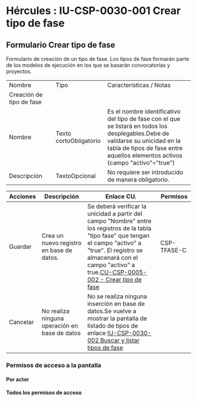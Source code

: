 # Hércules : IU\-CSP\-0030\-001 Crear tipo de fase



## Formulario Crear tipo de fase

Formulario de creación de un tipo de fase. Los tipos de fase formarán parte de los modelos de ejecución en los que se basarán convocatorias y proyectos.



|  | | | |
| --- | --- | --- | --- |
| Nombre | | Tipo | Características / Notas |
| Creación de tipo de fase | | | |
| Nombre | | Texto cortoObligatorio | Es el nombre identificativo del tipo de fase con el que se listará en todos los desplegables.Debe de validarse su unicidad en la tabla de tipos de fase entre aquellos elementos activos (campo "activo"\="true") |
| Descripción | | TextoOpcional | No requiere ser introducido de manera obligatorio. |



| Acciones | Descripción | Enlace CU. | Permisos |
| --- | --- | --- | --- |
| Guardar | Crea un nuevo registro en base de datos. | Se deberá verificar la unicidad a partir del campo "Nombre" entre los registros de la tabla "tipo fase" que tengan el campo "activo" a "true". El registro se almacenará con el campo "activo" a true.[CU\-CSP\-0005\-002 \- Crear tipo de fase](/hercules/sgi-sistema-de-gestion-de-investigacion/requisitos-y-analisis-funcional/analisis-funcional-sgi-hercules/csp-modulo-de-convocatorias-ayudas-solicitudes-proyectos-y-contratos-y-grupos-de-investigacion/csp-casos-de-uso/cu-csp-0005-gestion-de-tipos-de-fase/cu-csp-0005-002-crear-tipo-de-fase.md "/hercules/sgi-sistema-de-gestion-de-investigacion/requisitos-y-analisis-funcional/analisis-funcional-sgi-hercules/csp-modulo-de-convocatorias-ayudas-solicitudes-proyectos-y-contratos-y-grupos-de-investigacion/csp-casos-de-uso/cu-csp-0005-gestion-de-tipos-de-fase/cu-csp-0005-002-crear-tipo-de-fase.md") | CSP\-TFASE\-C |
| Cancelar | No realiza ninguna operación en base de datos | No se realiza ninguna inserción en base de datos.Se vuelve a mostrar la pantalla de listado de tipos de enlace [IU\-CSP\-0030\-002 Buscar y listar tipos de fase](/hercules/sgi-sistema-de-gestion-de-investigacion/requisitos-y-analisis-funcional/analisis-funcional-sgi-hercules/csp-modulo-de-convocatorias-ayudas-solicitudes-proyectos-y-contratos-y-grupos-de-investigacion/csp-interfaz-de-usuario/iu-csp-0030-gestion-de-tipos-de-fases/iu-csp-0030-002-buscar-y-listar-tipos-de-fase.md "/hercules/sgi-sistema-de-gestion-de-investigacion/requisitos-y-analisis-funcional/analisis-funcional-sgi-hercules/csp-modulo-de-convocatorias-ayudas-solicitudes-proyectos-y-contratos-y-grupos-de-investigacion/csp-interfaz-de-usuario/iu-csp-0030-gestion-de-tipos-de-fases/iu-csp-0030-002-buscar-y-listar-tipos-de-fase.md") |  |

### Permisos de acceso a la pantalla

#### Por actor

#### Todos los permisos de acceso




